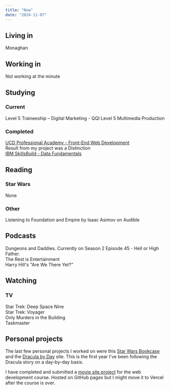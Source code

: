 ```yaml
---
title: "Now"
date: "2024-11-07"
---
```


## Living in

Monaghan

## Working in

Not working at the minute

## Studying

### Current

Level 5 Traineeship – Digital Marketing - QQI Level 5 Multimedia Production

### Completed

[UCD Professional Academy - Front-End Web Development](https://www.ucd.ie/professionalacademy/findyourcourse/front-end-web-development/)  
Result from my project was a Distinction  
[IBM SkillsBuild - Data Fundamentals](https://skillsbuild.org/adult-learners/explore-learning/data-analyst#sb--adult-learners-journey)

## Reading

### Star Wars

None

### Other

Listening to Foundation and Empire by Isaac Asimov on Audible

## Podcasts

Dungeons and Daddies. Currently on Season 2 Episode 45 - Hell or High Father.  
The Rest is Entertainment  
Harry Hill's "Are We There Yet?"

## Watching

### TV

Star Trek: Deep Space Nine  
Star Trek: Voyager  
Only Murders in the Building  
Taskmaster

## Personal projects

The last few personal projects I worked on were this [Star Wars Bookcase](https://star-wars-bookcase.vercel.app/) and the [Dracula by Day](https://dracula-by-day.vercel.app/) site. This is the first year I've been following the Dracula story on a day-by-day basis.

I have completed and submitted a [movie site project](https://paddyfed.github.io/movies-movies-movies) for the web development course. Hosted on GitHub pages but I might move it to Vercel after the course is over.
